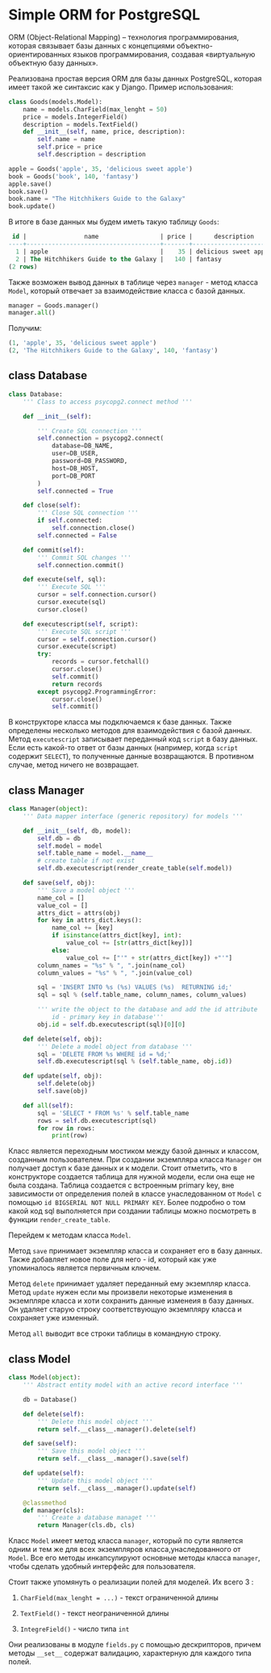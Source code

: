 # Simple ORM for PostgreSQL

ORM (Object-Relational Mapping) – технология программирования, которая связывает базы данных с концепциями объектно-ориентированных языков программирования, создавая «виртуальную объектную базу данных».

Реализована простая версия ORM для базы данных PostgreSQL, которая имеет такой же синтаксис как у Django. Пример использования:

```python
class Goods(models.Model):
    name = models.CharField(max_lenght = 50)
    price = models.IntegerField()
    description = models.TextField()
    def __init__(self, name, price, description):
        self.name = name
        self.price = price
        self.description = description

apple = Goods('apple', 35, 'delicious sweet apple')
book = Goods('book', 140, 'fantasy')
apple.save()
book.save()
book.name = "The Hitchhikers Guide to the Galaxy"
book.update()
```

В итоге в базе данных мы будем иметь такую таблицу ```Goods```:

```sql
 id |                name                 | price |      description
----+-------------------------------------+-------+-----------------------
  1 | apple                               |    35 | delicious sweet apple
  2 | The Hitchhikers Guide to the Galaxy |   140 | fantasy
(2 rows)
```

Также возможен вывод данных в таблице через ```manager``` - метод класса ```Model```, который отвечает за взаимодействие класса с базой данных.

```python
manager = Goods.manager()
manager.all()
```

Получим:

```python
(1, 'apple', 35, 'delicious sweet apple')
(2, 'The Hitchhikers Guide to the Galaxy', 140, 'fantasy')
```

## class Database

```python
class Database:
    ''' Class to access psycopg2.connect method '''

    def __init__(self):

        ''' Create SQL connection '''
        self.connection = psycopg2.connect(
            database=DB_NAME,
            user=DB_USER,
            password=DB_PASSWORD,
            host=DB_HOST,
            port=DB_PORT
        )
        self.connected = True

    def close(self):
        ''' Close SQL connection '''
        if self.connected:
            self.connection.close()
        self.connected = False

    def commit(self):
        ''' Commit SQL changes '''
        self.connection.commit()

    def execute(self, sql):
        ''' Execute SQL '''
        cursor = self.connection.cursor()
        cursor.execute(sql)
        cursor.close()

    def executescript(self, script):
        ''' Execute SQL script '''
        cursor = self.connection.cursor()
        cursor.execute(script)
        try:
            records = cursor.fetchall()
            cursor.close()
            self.commit()
            return records
        except psycopg2.ProgrammingError:
            cursor.close()
            self.commit()
```

В конструкторе класса мы подключаемся к базе данных. Также определены несколько методов для взаимодействия с базой данных.
Метод ```executescript``` записывает переданный код ```script``` в базу данных. Если есть какой-то ответ от базы данных (например, когда ```script``` содержит ```SELECT```), то полученные данные возвращаются. В противном случае, метод ничего не возвращает.

## class Manager

```python
class Manager(object):
    ''' Data mapper interface (generic repository) for models '''

    def __init__(self, db, model):
        self.db = db
        self.model = model
        self.table_name = model.__name__
        # create table if not exist
        self.db.executescript(render_create_table(self.model))

    def save(self, obj):
        ''' Save a model object '''
        name_col = []
        value_col = []
        attrs_dict = attrs(obj)
        for key in attrs_dict.keys():
            name_col += [key]
            if isinstance(attrs_dict[key], int):
                value_col += [str(attrs_dict[key])]
            else:
                value_col += ["'" + str(attrs_dict[key]) +"'"]
        column_names = "%s" % ", ".join(name_col)
        column_values = "%s" % ", ".join(value_col)

        sql = 'INSERT INTO %s (%s) VALUES (%s)  RETURNING id;'
        sql = sql % (self.table_name, column_names, column_values)

        ''' write the object to the database and add the id attribute
            id - primary key in database'''
        obj.id = self.db.executescript(sql)[0][0]

    def delete(self, obj):
        ''' Delete a model object from database '''
        sql = 'DELETE FROM %s WHERE id = %d;'
        self.db.executescript(sql % (self.table_name, obj.id))

    def update(self, obj):
        self.delete(obj)
        self.save(obj)

    def all(self):
        sql = 'SELECT * FROM %s' % self.table_name
        rows = self.db.executescript(sql)
        for row in rows:
            print(row)
```

Класс является переходным мостиком между базой данных и классом, созданным пользователем. При создании экземпляра класса ```Manager``` он получает доступ к базе данных и к модели. Стоит отметить, что в конструкторе создается таблица для нужной модели, если она еще не была создана. Таблица создается с встроенным primary key, вне зависимости от определения полей в классе унаследованном от ```Model``` с помощью ``` id BIGSERIAL NOT NULL PRIMARY KEY ```. Более подробно о том какой код sql выполняется при создании таблицы можно посмотреть в функции ```render_create_table```.

Перейдем к методам класса ```Model```.

Метод ```save``` принимает экземпляр класса и сохраняет его в базу данных. Также добавляет новое поле для него - id, который как уже упоминалось является первичным ключем.

Метод ``` delete ``` принимает удаляет переданный ему экземпляр класса. Метод ```update``` нужен если мы произвели некоторые изменения в экземпляре класса и хоти сохранить данные изменеия в базу данных. Он удаляет старую строку соответствующую экземпляру класса и сохраняет уже изменный.

Метод ```all``` выводит все строки таблицы в командную строку.

## class Model

```python
class Model(object):
    ''' Abstract entity model with an active record interface '''

    db = Database()

    def delete(self):
        ''' Delete this model object '''
        return self.__class__.manager().delete(self)

    def save(self):
        ''' Save this model object '''
        return self.__class__.manager().save(self)

    def update(self):
        ''' Update this model object '''
        return self.__class__.manager().update(self)

    @classmethod
    def manager(cls):
        ''' Create a database managet '''
        return Manager(cls.db, cls)
```

Класс ```Model``` имеет метод класса ```manager```, который по сути является одним и тем же для всех экземпляров класса,унаследованного от ```Model```. Все его методы инкапсулируют основные методы класса ```manager```, чтобы сделать удобный интерфейс для пользователя.

Стоит также упомянуть о реализации полей для моделей. Их всего 3 :

1. ```CharField(max_lenght = ...)``` - текст ограниченной длины

2. ```TextField()``` - текст неограниченной длины

3. ```IntegreField()``` - число типа ```int```

Они реализованы в модуле ```fields.py``` с помощью дескрипторов, причем методы ```__set__``` содержат валидацию, характерную для каждого типа полей.
